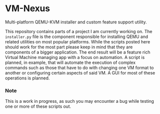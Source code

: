 # VM-Nexus
Multi-platform QEMU-KVM installer and custom feature support utility.


This repository contains parts of a project I am currently working on. The `installer.py` file is the component responsible for 
installing QEMU and related utilities on most popular platforms. While the scripts posted here should work for the most part please keep in mind that they are components of a bigger application. The end result will be a feature rich Virtual Machine managing app with a focus on automation. A script is planned, in example, that will automate the execution of complex commands such as those that have to do with changing one VM format to another or configuring certain aspects of said VM. A GUI for most of these operations is planned.

### Note

This is a work in progress, as such you may encounter a bug while testing one or more of these scripts out. 
